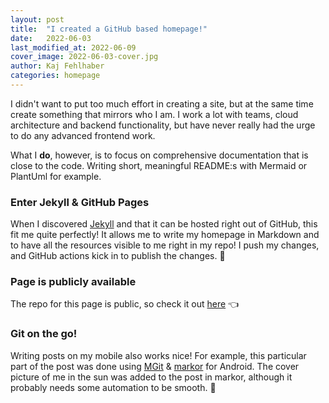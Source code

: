 ```yaml
---
layout: post
title:  "I created a GitHub based homepage!"
date:   2022-06-03
last_modified_at: 2022-06-09
cover_image: 2022-06-03-cover.jpg
author: Kaj Fehlhaber
categories: homepage 
---
```


I didn't want to put too much effort in creating a site, but at the same time create something that mirrors who I am.
I work a lot with teams, cloud architecture and backend functionality, but have never really had the urge to do any advanced frontend work. 

What I **do**, however, is to focus on comprehensive documentation that is close to the code. Writing short, meaningful README:s with Mermaid or PlantUml for example.

### Enter Jekyll & GitHub Pages

When I discovered [Jekyll](https://github.com/jekyll/jekyll) and that it can be hosted right out of GitHub, this fit me quite perfectly! It allows me to write my homepage in Markdown and to have all the resources visible to me right in my repo!
I push my changes, and GitHub actions kick in to publish the changes. :raised_hands: 

### Page is publicly available

The repo for this page is public, so check it out [here](https://github.com/fehlhabers/teashaped.dev) :point_left:


### Git on the go!

Writing posts on my mobile also works nice! For example, this particular part of the post was done using [MGit](https://github.com/maks/MGit) &  [markor](https://github.com/gsantner/markor) for Android. The cover picture of me in the sun was added to the post in markor, although it probably needs some automation to be smooth. :robot:  


